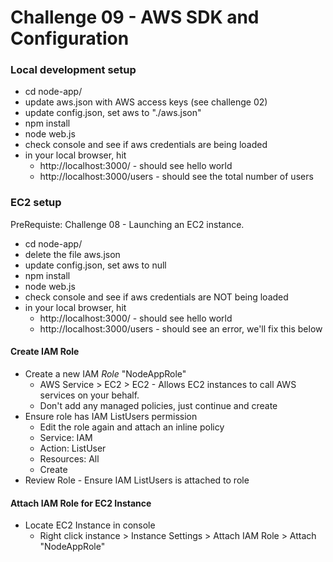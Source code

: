 Challenge 09 - AWS SDK and Configuration
==================

### Local development setup

* cd node-app/
* update aws.json with AWS access keys (see challenge 02)
* update config.json, set aws to "./aws.json"
* npm install
* node web.js
* check console and see if aws credentials are being loaded
* in your local browser, hit 
	* http://localhost:3000/ - should see hello world
	* http://localhost:3000/users - should see the total number of users

### EC2 setup
PreRequiste: Challenge 08 - Launching an EC2 instance.

* cd node-app/
* delete the file aws.json
* update config.json, set aws to null
* npm install
* node web.js
* check console and see if aws credentials are NOT being loaded
* in your local browser, hit 
	* http://localhost:3000/ - should see hello world
	* http://localhost:3000/users - should see an error, we'll fix this below


#### Create IAM Role

* Create a new IAM *Role* "NodeAppRole"
	* AWS Service > EC2 > EC2 - Allows EC2 instances to call AWS services on your behalf.
	* Don't add any managed policies, just continue and create
* Ensure role has IAM ListUsers permission
	* Edit the role again and attach an inline policy
	* Service: IAM
	* Action: ListUser
	* Resources: All
	* Create
* Review Role - Ensure IAM ListUsers is attached to role


#### Attach IAM Role for EC2 Instance
* Locate EC2 Instance in console
	* Right click instance > Instance Settings > Attach IAM Role > Attach "NodeAppRole"


